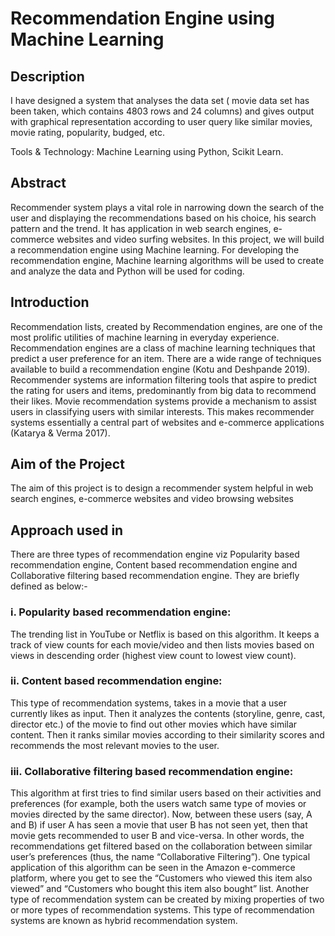 # Recommendation Engine using Machine Learning

## Description
I have designed a system that analyses the data set ( movie data set has been taken, which contains 4803 rows and 24
columns) and gives output with graphical representation according to user query like similar movies, movie rating,
popularity, budged, etc.

Tools & Technology: Machine Learning using Python, Scikit Learn.

## Abstract
Recommender system plays a vital role in narrowing down the search of the user and displaying the recommendations based on his choice, his search pattern and the trend. It has application in web search engines, e-commerce websites and video surfing websites. In this project, we will build a recommendation engine using Machine learning. For developing the recommendation engine, Machine learning algorithms will be used to create and analyze the data and Python will be used for coding.

## Introduction
Recommendation lists, created by Recommendation engines, are one of the most prolific utilities of machine learning in everyday experience. Recommendation engines are a class of machine learning techniques that predict a user preference for an item. There are a wide range of techniques available to build a recommendation engine (Kotu and Deshpande 2019).
Recommender systems are information filtering tools that aspire to predict the rating for users and items, predominantly from big data to recommend their likes. Movie recommendation systems provide a mechanism to assist users in classifying users with similar interests. This makes recommender systems essentially a central part of websites and e-commerce applications (Katarya & Verma 2017).

## Aim of the Project
The aim of this project is to design a recommender system helpful in web search engines, e-commerce websites and video browsing websites

## Approach used in
There are three types of recommendation engine viz Popularity based recommendation engine, Content based recommendation engine and Collaborative filtering based recommendation engine. They are briefly defined as below:-

### i. Popularity based recommendation engine:
The trending list in YouTube or Netflix is based on this algorithm. It keeps a track of view counts for each movie/video and then lists movies based on views in descending order (highest view count to lowest view count).

### ii. Content based recommendation engine:
This type of recommendation systems, takes in a movie that a user currently likes as input. Then it analyzes the contents (storyline, genre, cast, director etc.) of the movie to find out other movies which have similar content. Then it ranks similar movies according to their similarity scores and recommends the most relevant movies to the user.

### iii. Collaborative filtering based recommendation engine:
This algorithm at first tries to find similar users based on their activities and preferences (for example, both the users watch same type of movies or movies directed by the same director). Now, between these users (say, A and B) if user A has seen a movie that user B has not seen yet, then that movie gets recommended to user B and vice-versa. In other words, the recommendations get filtered based on the collaboration between similar user’s preferences (thus, the name “Collaborative Filtering”). One typical application of this algorithm can be seen in the Amazon e-commerce platform, where you get to see the “Customers who viewed this item also viewed” and “Customers who bought this item also bought” list.
Another type of recommendation system can be created by mixing properties of two or more types of recommendation systems. This type of recommendation systems are known as hybrid recommendation system.


